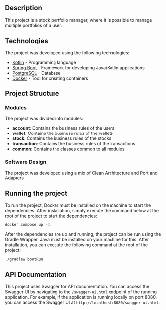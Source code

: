 ## Description

This project is a stock portfolio manager, where it is possible to manage multiple portfolios of a user.

## Technologies

The project was developed using the following technologies:

- [Kotlin](https://kotlinlang.org/) - Programming language
- [Spring Boot](https://spring.io/projects/spring-boot) - Framework for developing Java/Kotlin applications
- [PostgreSQL](https://www.postgresql.org/) - Database
- [Docker](https://www.docker.com/) - Tool for creating containers

## Project Structure

### Modules

The project was divided into modules:

- **account**: Contains the business rules of the users
- **wallet**: Contains the business rules of the wallets
- **stock**: Contains the business rules of the stocks
- **transaction**: Contains the business rules of the transactions
- **common**: Contains the classes common to all modules

### Software Design

The project was developed using a mix of Clean Architecture and Port and Adapters

## Running the project

To run the project, Docker must be installed on the machine to start the dependencies.
After installation, simply execute the command below at the root of the project to start the dependencies:

```bash
docker compose up -d
```

After the dependencies are up and running, the project can be run using the Gradle Wrapper. 
Java must be installed on your machine for this. 
After installation, you can execute the following command at the root of the project:

```bash
./gradlew bootRun
```

## API Documentation

This project uses Swagger for API documentation. You can access the Swagger UI by navigating to the `/swagger-ui.html` endpoint of the running application. For example, if the application is running locally on port 8080, you can access the Swagger UI at `http://localhost:8080/swagger-ui.html`.

